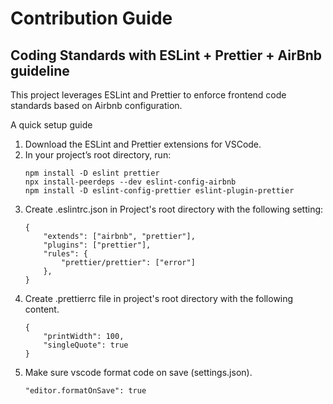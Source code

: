 # Contribution Guide

## Coding Standards with ESLint + Prettier + AirBnb guideline

This project leverages ESLint and Prettier to enforce frontend code standards based on Airbnb configuration.

A quick setup guide

1. Download the ESLint and Prettier extensions for VSCode.
2. In your project’s root directory, run:
   ```
   npm install -D eslint prettier
   npx install-peerdeps --dev eslint-config-airbnb
   npm install -D eslint-config-prettier eslint-plugin-prettier
   ```
3. Create .eslintrc.json in Project's root directory with the following setting:
   ```
   {
       "extends": ["airbnb", "prettier"],
       "plugins": ["prettier"],
       "rules": {
           "prettier/prettier": ["error"]
       },
   }
   ```
4. Create .prettierrc file in project's root directory with the following content.
   ```
   {
       "printWidth": 100,
       "singleQuote": true
   }
   ```
5. Make sure vscode format code on save (settings.json).
   ```
   "editor.formatOnSave": true
   ```
